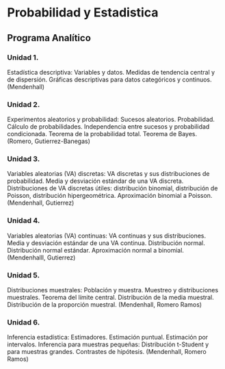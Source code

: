 # Probabilidad y Estadistica

## Programa Analítico

### Unidad 1.
Estadística descriptiva: Variables y datos. Medidas de tendencia central y de
dispersión. Gráficas descriptivas para datos categóricos y continuos. (Mendenhall)

### Unidad 2.
Experimentos aleatorios y probabilidad: Sucesos aleatorios. Probabilidad.
Cálculo de probabilidades. Independencia entre sucesos y probabilidad condicionada.
Teorema de la probabilidad total. Teorema de Bayes. (Romero, Gutierrez-Banegas)

### Unidad 3.
Variables aleatorias (VA) discretas: VA discretas y sus distribuciones de
probabilidad. Media y desviación estándar de una VA discreta. Distribuciones de VA
discretas útiles: distribución binomial, distribución de Poisson, distribución
hipergeométrica. Aproximación binomial a Poisson. (Mendenhall, Gutierrez)

### Unidad 4.
Variables aleatorias (VA) continuas: VA continuas y sus distribuciones.
Media y desviación estándar de una VA continua. Distribución normal. Distribución
normal estándar. Aproximación normal a binomial. (Mendenhalll, Gutierrez)

### Unidad 5.
Distribuciones muestrales: Población y muestra. Muestreo y distribuciones
muestrales. Teorema del límite central. Distribución de la media muestral. Distribución
de la proporción muestral. (Mendenhall, Romero Ramos)

### Unidad 6.
Inferencia estadística: Estimadores. Estimación puntual. Estimación por
intervalos. Inferencia para muestras pequeñas: Distribución t-Student y para muestras
grandes. Contrastes de hipótesis. (Mendenhall, Romero Ramos)